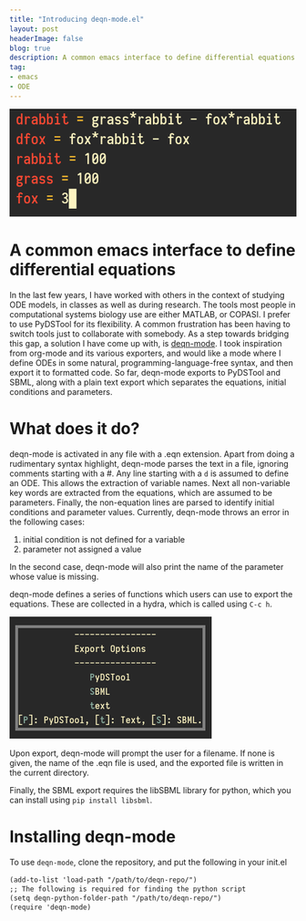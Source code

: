 ```yaml
---
title: "Introducing deqn-mode.el"
layout: post
headerImage: false
blog: true
description: A common emacs interface to define differential equations
tag:
- emacs
- ODE
---
```


![deqn-mode](/assets/images/deqn-example.png)

# A common emacs interface to define differential equations
In the last few years, I have worked with others in the context of
studying ODE models, in classes as well as during research. The tools
most people in computational systems biology use are either MATLAB, or
COPASI. I prefer to use PyDSTool for its flexibility. A common
frustration has been having to switch tools just to collaborate with
somebody. As a step towards bridging this gap, a solution I have come
up with, is [deqn-mode](https://github.com/amoghpj/deqn-mode.el). I
took inspiration from org-mode and its various exporters, and would
like a mode where I define ODEs in some natural,
programming-language-free syntax, and then export it to formatted
code. So far, deqn-mode exports to PyDSTool and SBML, along with a
plain text export which separates the equations, initial conditions
and parameters.

# What does it do?
deqn-mode is activated in any file with a .eqn extension.  Apart from
doing a rudimentary syntax highlight, deqn-mode parses the text in a
file, ignoring comments starting with a #. Any line starting with a
`d` is assumed to define an ODE. This allows the extraction of
variable names. Next all non-variable key words are extracted from the
equations, which are assumed to be parameters. Finally, the
non-equation lines are parsed to identify initial conditions and
parameter values. Currently, deqn-mode throws an error in the
following cases:

1. initial condition is not defined for a variable
2. parameter not assigned a value

In the second case, deqn-mode will also print the name of the
parameter whose value is missing. 

deqn-mode defines a series of functions which users can use to
export the equations. These are collected in a hydra, which is called
using `C-c h`. 

![deqn hydra](/assets/images/deqn-hydra.png)

Upon export, deqn-mode will prompt the user for a filename. If none is given,
the name of the .eqn file is used, and the exported file is written in the 
current directory.

Finally, the SBML export requires the libSBML library for python, which you can install
using `pip install libsbml`. 

# Installing deqn-mode
To use `deqn-mode`, clone the repository, and put the following in
your init.el

```emacs-lisp
(add-to-list 'load-path "/path/to/deqn-repo/")
;; The following is required for finding the python script
(setq deqn-python-folder-path "/path/to/deqn-repo/")
(require 'deqn-mode)
```



